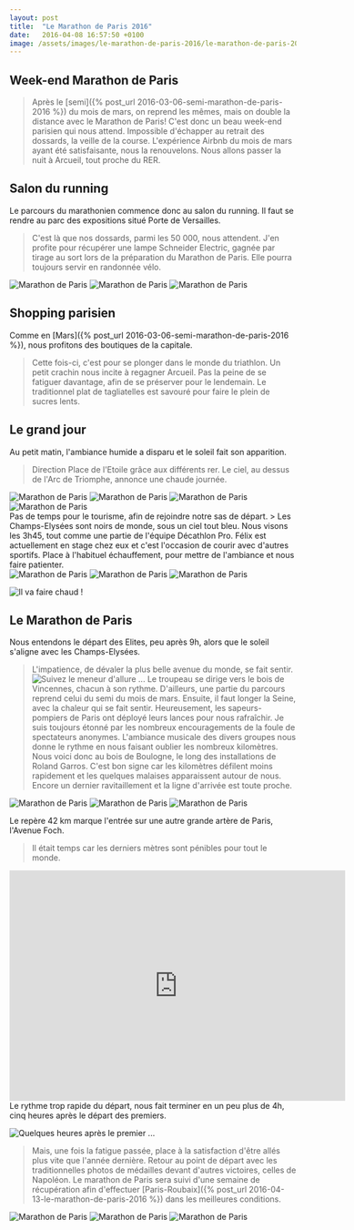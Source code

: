 ```yaml
---
layout: post
title:  "Le Marathon de Paris 2016"
date:   2016-04-08 16:57:50 +0100
image: /assets/images/le-marathon-de-paris-2016/le-marathon-de-paris-2016_1737.jpg
---
```

## Week-end Marathon de Paris
> Après le [semi]({% post_url 2016-03-06-semi-marathon-de-paris-2016 %}) du mois de mars, on reprend les mêmes, mais on double la distance avec le Marathon de Paris!
C'est donc un beau week-end parisien qui nous attend.
Impossible d'échapper au retrait des dossards, la veille de la course.
L'expérience Airbnb du mois de mars ayant été satisfaisante, nous la renouvelons.
Nous allons passer la nuit à Arcueil, tout proche du RER.

## Salon du running
Le parcours du marathonien commence donc au salon du running.
Il faut se rendre au parc des expositions situé Porte de Versailles.
> C'est là que nos dossards, parmi les 50 000, nous attendent.
J'en profite pour récupérer une lampe Schneider Electric, gagnée par tirage au sort lors de la préparation du Marathon de Paris.
Elle pourra toujours servir en randonnée vélo.
<div class="gallery-box">
  <div class="gallery">
<img src="/assets/images/le-marathon-de-paris-2016/le-marathon-de-paris-2016_1738.jpg" title="Vive le triathlon !" alt="Marathon de Paris" >
<img src="/assets/images/le-marathon-de-paris-2016/le-marathon-de-paris-2016_1739.jpg" title="foule de marathoniens" alt="Marathon de Paris" >
<img src="/assets/images/le-marathon-de-paris-2016/le-marathon-de-paris-2016_1740.jpg" title="Porte de Versailles ..." alt="Marathon de Paris" >
</div>
</div>

## Shopping parisien
Comme en [Mars]({% post_url 2016-03-06-semi-marathon-de-paris-2016 %}), nous profitons des boutiques de la capitale.
> Cette fois-ci, c'est pour se plonger dans le monde du triathlon.
Un petit crachin nous incite à regagner Arcueil.
Pas la peine de se fatiguer davantage, afin de se préserver pour le lendemain.
Le traditionnel plat de tagliatelles est savouré pour faire le plein de sucres lents.

## Le grand jour
Au petit matin, l'ambiance humide a disparu et le soleil fait son apparition.
> Direction Place de l'Etoile grâce aux différents rer.
Le ciel, au dessus de l'Arc de Triomphe, annonce une chaude journée.
<div class="gallery-box">
  <div class="gallery">
<img src="/assets/images/le-marathon-de-paris-2016/le-marathon-de-paris-2016_1727.jpg" title="Feu vert pour le départ" alt="Marathon de Paris" >
<img src="/assets/images/le-marathon-de-paris-2016/le-marathon-de-paris-2016_1728.jpg" title="Arc de Triomphe" alt="Marathon de Paris" >
<img src="/assets/images/le-marathon-de-paris-2016/le-marathon-de-paris-2016_1729.jpg" title="Pratique pour se repérer" alt="Marathon de Paris" >
<img src="/assets/images/le-marathon-de-paris-2016/le-marathon-de-paris-2016_1730.jpg" title="Fraîcheur du matin" alt="Marathon de Paris" >
</div>
</div>
Pas de temps pour le tourisme, afin de rejoindre notre sas de départ.
> Les Champs-Elysées sont noirs de monde, sous un ciel tout bleu.
Nous visons les 3h45, tout comme une partie de l'équipe Décathlon Pro.
Félix est actuellement en stage chez eux et c'est l'occasion de courir avec d'autres sportifs.
Place à l'habituel échauffement, pour mettre de l'ambiance et nous faire patienter.
<div class="gallery-box">
  <div class="gallery">
<img src="/assets/images/le-marathon-de-paris-2016/le-marathon-de-paris-2016_1724.jpg" title="" alt="Marathon de Paris" >
<img src="/assets/images/le-marathon-de-paris-2016/le-marathon-de-paris-2016_1725.jpg" title="notre SAS 3h45 prévu" alt="Marathon de Paris" >
<img src="/assets/images/le-marathon-de-paris-2016/le-marathon-de-paris-2016_1726.jpg" title="Les marathoniens s'installent ..." alt="Marathon de Paris" >
</div>
</div>

![Il va faire chaud !](/assets/images/le-marathon-de-paris-2016/le-marathon-de-paris-2016_1722.jpg)

## Le Marathon de Paris
Nous entendons le départ des Elites, peu après 9h, alors que le soleil s'aligne avec les Champs-Elysées.
> L'impatience, de dévaler la plus belle avenue du monde, se fait sentir.
![Suivez le meneur d'allure ...](/assets/images/le-marathon-de-paris-2016/le-marathon-de-paris-2016_1723.jpg)
Le troupeau se dirige vers le bois de Vincennes, chacun à son rythme.
D'ailleurs, une partie du parcours reprend celui du semi du mois de mars.
Ensuite, il faut longer la Seine, avec la chaleur qui se fait sentir.
Heureusement, les sapeurs-pompiers de Paris ont déployé leurs lances pour nous rafraîchir.
> Je suis toujours étonné par les nombreux encouragements de la foule de spectateurs anonymes.
L'ambiance musicale des divers groupes nous donne le rythme en nous faisant oublier les nombreux kilomètres.
Nous voici donc au bois de Boulogne, le long des installations de Roland Garros.
C'est bon signe car les kilomètres défilent moins rapidement et les quelques malaises apparaissent autour de nous.
Encore un dernier ravitaillement et la ligne d'arrivée est toute proche.

<div class="gallery-box">
  <div class="gallery">
<img src="/assets/images/le-marathon-de-paris-2016/le-marathon-de-paris-2016_1735.jpg" title="dans la douleur !" alt="Marathon de Paris" >
<img src="/assets/images/le-marathon-de-paris-2016/le-marathon-de-paris-2016_1736.jpg" title="rattrapés par le meneur 4h ..." alt="Marathon de Paris" >
<img src="/assets/images/le-marathon-de-paris-2016/le-marathon-de-paris-2016_1737.jpg" title="Avenue Foch avec l'Arc de Triomphe en ligne de mire mais ..." alt="Marathon de Paris" >
</div>
</div>

Le repère 42 km marque l'entrée sur une autre grande artère de Paris, l'Avenue Foch.
> Il était temps car les derniers mètres sont pénibles pour tout le monde.

<center><iframe src="https://www.strava.com/activities/535335894/embed/1557a8c7289e918665daf6df91ce3f702cf6274c" width="590" height="405" frameborder="0" scrolling="no" data-mce-fragment="1"></iframe></center>
Le rythme trop rapide du départ, nous fait terminer en un peu plus de 4h, cinq heures après le départ des premiers.

![Quelques heures après le premier ...](/assets/images/le-marathon-de-paris-2016/le-marathon-de-paris-2016_1734.jpg)

> Mais, une fois la fatigue passée, place à la satisfaction d'être allés plus vite que l'année dernière.
Retour au point de départ avec les traditionnelles photos de médailles devant d'autres victoires, celles de Napoléon.
Le marathon de Paris sera suivi d'une semaine de récupération afin d'effectuer [Paris-Roubaix]({% post_url 2016-04-13-le-marathon-de-paris-2016 %}) dans les meilleures conditions.
<div class="gallery-box">
  <div class="gallery">
<img src="/assets/images/le-marathon-de-paris-2016/le-marathon-de-paris-2016_1731.jpg" title="fils" alt="Marathon de Paris" >
<img src="/assets/images/le-marathon-de-paris-2016/le-marathon-de-paris-2016_1732.jpg" title="Père et ..." alt="Marathon de Paris" >
<img src="/assets/images/le-marathon-de-paris-2016/le-marathon-de-paris-2016_1733.jpg" title="En attendant l'année prochaine ..." alt="Marathon de Paris" >
</div>
</div>